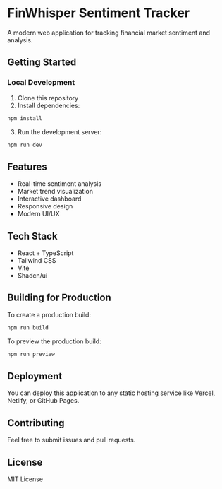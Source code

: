 # FinWhisper Sentiment Tracker

A modern web application for tracking financial market sentiment and analysis.

## Getting Started

### Local Development

1. Clone this repository
2. Install dependencies:
```bash
npm install
```
3. Run the development server:
```bash
npm run dev
```

## Features

- Real-time sentiment analysis
- Market trend visualization
- Interactive dashboard
- Responsive design
- Modern UI/UX

## Tech Stack

- React + TypeScript
- Tailwind CSS
- Vite
- Shadcn/ui

## Building for Production

To create a production build:

```bash
npm run build
```

To preview the production build:

```bash
npm run preview
```

## Deployment

You can deploy this application to any static hosting service like Vercel, Netlify, or GitHub Pages.

## Contributing

Feel free to submit issues and pull requests.

## License

MIT License
